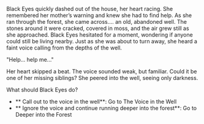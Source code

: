 Black Eyes quickly dashed out of the house, her heart racing. She remembered her mother’s warning and knew she had to find help. As she ran through the forest, she came across....
an old, abandoned well. The stones around it were cracked, covered in moss, and the air grew still as she approached. Black Eyes hesitated for a moment, wondering if anyone could still be living nearby. Just as she was about to turn away, she heard a faint voice calling from the depths of the well.

"Help... help me..."

Her heart skipped a beat. The voice sounded weak, but familiar. Could it be one of her missing siblings? She peered into the well, seeing only darkness.

What should Black Eyes do?
- ** Call out to the voice in the well**: Go to The Voice in the Well
- ** Ignore the voice and continue running deeper into the forest**: Go to Deeper into the Forest
